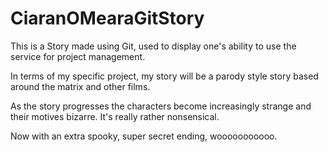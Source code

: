 # CiaranOMearaGitStory

This is a Story made using Git, used to display one's ability to use the service for project management.

In terms of my specific project, my story will be a parody style story based around the matrix and other films.

As the story progresses the characters become increasingly strange and their motives bizarre. It's really rather nonsensical.

Now with an extra spooky, super secret ending, wooooooooooo.